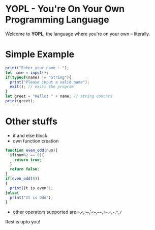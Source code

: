 # YOPL - You're On Your Own Programming Language

Welcome to **YOPL**, the language where you're on your own – literally.
# Simple Example
```javascript
print("Enter your name : ");
let name = input();
if(typeof(name) != "String"){
  print("Please input a valid name");
  exit(); // exits the program
}
let greet = "Hello! " + name; // string concats
print(greet);
```
# Other stuffs
- if and else block
- own function creation
```javascript
function even_odd(num){
  if(num%2 == 0){
    return true;
  }
  return false;
}
if(even_odd(5))
{
  print(It is even");
}else{
  print("It is Odd");
}
```
- other operators supported are `>`,`<`,`>=`,'`<=`,`==`,`!=`,`+`,`-`,`*`,`/`

Rest is upto you!


